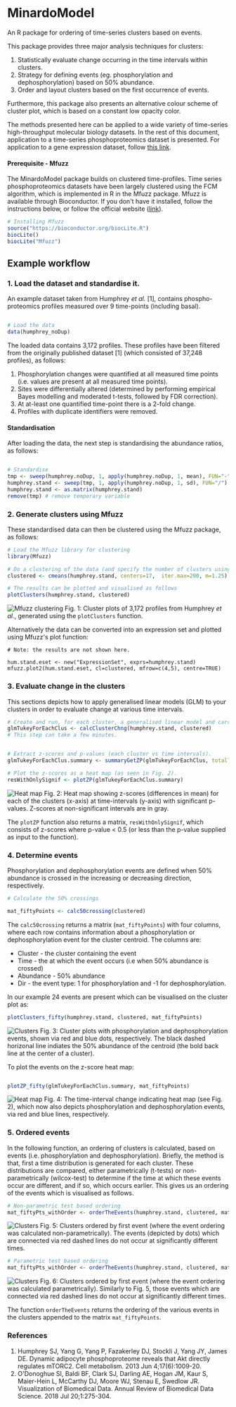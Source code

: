 # MinardoModel

An R package for ordering of time-series clusters based on events.

This package provides three major analysis techniques for clusters:
1. Statistically evaluate change occurring in the time intervals within clusters.
2. Strategy for defining events (eg. phosphorylation and dephosphorylation) based on 50% abundance.  
3. Order and layout clusters based on the first occurrence of events.

Furthermore, this package also presents an alternative colour scheme of cluster plot, which is based on a constant low opacity color.


The methods presented here can be applied to a wide variety of time-series high-throughput molecular biology datasets. In the rest of this document, application to a time-series phosphoproteomics dataset is presented. For application to a gene expression dataset, follow [this link](workflowGE.md).





#### Prerequisite - Mfuzz

The MinardoModel package builds on clustered time-profiles. Time series phosphoproteomics datasets have been largely clustered using the FCM algorithm, which is implemented in R in the Mfuzz package. Mfuzz is available through Bioconductor. If you don't have it installed, follow the instructions below, or follow the official website ([link](https://doi.org/doi:10.18129/B9.bioc.Mfuzz)).
```R
# Installing Mfuzz
source("https://bioconductor.org/biocLite.R")
biocLite()
biocLite("Mfuzz")
```


## Example workflow

### 1. Load the dataset and standardise it.
An example dataset taken from Humphrey *et al.* [1], contains phospho-proteomics profiles measured over 9 time-points (including basal).

```R

# Load the data
data(humphrey_noDup)
```

The loaded data contains 3,172 profiles. These profiles have been filtered from the originally published dataset [1] (which consisted of 37,248 profiles), as follows:

1. Phosphorylation changes were quantified at all measured time  points (i.e. values are present at all measured time points).
2. Sites were differentially altered (determined by performing empirical Bayes modelling and moderated t-tests, followed by FDR correction).
3. At at-least one quantified time-point there is a 2-fold change.
4. Profiles with duplicate identifiers were removed.

#### Standardisation

After loading the data, the next step is standardising the abundance ratios, as follows:

```R

# Standardise
tmp <- sweep(humphrey.noDup, 1, apply(humphrey.noDup, 1, mean), FUN="-")
humphrey.stand <- sweep(tmp, 1, apply(humphrey.noDup, 1, sd), FUN="/")
humphrey.stand <- as.matrix(humphrey.stand)
remove(tmp) # remove temporary variable
```

### 2. Generate clusters using Mfuzz
These standardised data can then be clustered using the Mfuzz package, as follows:

```R
# Load the Mfuzz library for clustering
library(Mfuzz)

# Do a clustering of the data (and specify the number of clusters using the 'centers' parameter below)
clustered <- cmeans(humphrey.stand, centers=17,  iter.max=200, m=1.25)

# The results can be plotted and visualised as follows
plotClusters(humphrey.stand, clustered)
```


![Mfuzz clustering](images/Humphrey/humphrey_clusters.png)
Fig. 1: Cluster plots of 3,172 profiles from Humphrey *et al.*, generated using the `plotClusters` function.





Alternatively the data can be converted into an expression set and plotted using Mfuzz's plot function:
```
# Note: the results are not shown here.

hum.stand.eset <- new("ExpressionSet", exprs=humphrey.stand)
mfuzz.plot2(hum.stand.eset, cl=clustered, mfrow=c(4,5), centre=TRUE)
```

### 3. Evaluate change in the clusters

This sections depicts how to apply generalised linear models (GLM) to your clusters in order to evaluate change at various time intervals.

```R
# Create and run, for each cluster, a generalised linear model and carry out tukey post-hoc evaluations.
glmTukeyForEachClus <- calcClusterChng(humphrey.stand, clustered)
# This step can take a few minutes.


# Extract z-scores and p-values (each cluster vs time intervals).
glmTukeyForEachClus.summary <- summaryGetZP(glmTukeyForEachClus, totalTimePoints=9)

# Plot the z-scores as a heat map (as seen in Fig. 2).
resWithOnlySignif <- plotZP(glmTukeyForEachClus.summary)

```

![Heat map](images/Humphrey/humphrey_heatmap.png)
Fig. 2: Heat map showing z-scores (differences in mean) for each of the clusters (x-axis) at time-intervals (y-axis) with significant p-values. Z-scores at non-significant intervals are in gray.

The `plotZP` function also returns a matrix, ``resWithOnlySignif``, which consists of z-scores where p-value < 0.5 (or less than the p-value supplied as input to the function).



### 4. Determine events

Phosphorylation and dephosphorylation events are defined when 50% abundance is crossed in the increasing or decreasing direction, respectively.

```R
# Calculate the 50% crossings

mat_fiftyPoints <- calc50crossing(clustered)

```
The `calc50crossing` returns a matrix (`mat_fiftyPoints`) with four columns, where each row contains information about a phosphorylation or dephosphorylation event for the cluster centroid. The columns are:
* Cluster - the cluster containing the event
* Time - the at which the event occurs (i.e when 50% abundance is crossed)
* Abundance - 50% abundance
* Dir - the event type: 1 for phosphorylation and -1 for dephosphorylation.

In our example 24 events are present which can be visualised on the cluster plot as:

```R
plotClusters_fifty(humphrey.stand, clustered, mat_fiftyPoints)

```
![Clusters](images/Humphrey/humphrey_clusters_50.png)
Fig. 3: Cluster plots with phosphorylation and dephosphorylation events, shown via red and blue dots, respectively. The black dashed horizonal line indiates the 50% abundance of the centroid (the bold back line at the center of a cluster).



To plot the events on the z-score heat map:

```R

plotZP_fifty(glmTukeyForEachClus.summary, mat_fiftyPoints)


```

![Heat map](images/Humphrey/humphrey_heatmap_50.png)
Fig. 4: The time-interval change indicating heat map (see Fig. 2), which now also depicts phosphorylation and dephosphorylation events, via red and blue lines, respectively.





### 5. Ordered events

In the following function, an ordering of clusters is calculated, based on events (i.e. phosphorylation and dephosphorylation). Briefly, the method is that, first a time distribution is generated for each cluster. These distributions are compared, either parametrically (t-tests) or non-parametrically (wilcox-test) to determine if the time at which these events occur are different, and if so, which occurs earlier. This gives us an ordering of the events which is visualised as follows.


```R
# Non-parametric test based ordering
mat_fiftyPts_withOrder <- orderTheEvents(humphrey.stand, clustered, mat_fiftyPoints, test="wilcox")
```
![Clusters](images/Humphrey/humphrey_nonParam.png)
Fig. 5: Clusters ordered by first event (where the event ordering was calculated non-parametrically). The events (depicted by dots) which are connected via red dashed lines do not occur at significantly different times.

```R
# Parametric test based ordering
mat_fiftyPts_withOrder <- orderTheEvents(humphrey.stand, clustered, mat_fiftyPoints, test="t-test")

```

![Clusters](images/Humphrey/humphrey_param.png)
Fig. 6: Clusters ordered by first event (where the event ordering was calculated parametrically). Similarly to Fig. 5, those events which are connected via red dashed lines do not occur at significantly different times.

The function ``orderTheEvents`` returns the ordering of the various events in the clusters appended to the matrix `mat_fiftyPoints`.



### References

1. Humphrey SJ, Yang G, Yang P, Fazakerley DJ, Stockli J, Yang JY, James DE. Dynamic adipocyte phosphoproteome reveals that Akt directly regulates mTORC2. Cell metabolism. 2013 Jun 4;17(6):1009-20.
2. O'Donoghue SI, Baldi BF, Clark SJ, Darling AE, Hogan JM, Kaur S, Maier-Hein L, McCarthy DJ, Moore WJ, Stenau E, Swedlow JR. Visualization of Biomedical Data. Annual Review of Biomedical Data Science. 2018 Jul 20;1:275-304.
